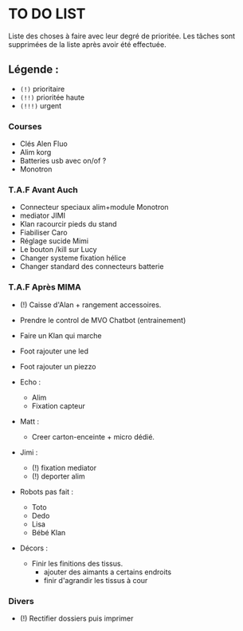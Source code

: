 # TO DO LIST


Liste des choses à faire avec leur degré de prioritée. Les tâches sont supprimées de la liste après avoir été effectuée.

## Légende :

- `(!)` prioritaire
- `(!!)` prioritée haute
- `(!!!)` urgent


### Courses

 - Clés Alen Fluo
 - Alim korg
 - Batteries usb avec on/of ?
 - Monotron

### T.A.F Avant Auch

- Connecteur speciaux alim+module Monotron
- mediator JIMI
- Klan racourcir pieds du stand
- Fiabiliser Caro
- Réglage sucide Mimi
- Le bouton /kill sur Lucy
- Changer systeme fixation hélice
- Changer standard des connecteurs batterie

### T.A.F Après MIMA


- (!) Caisse d'Alan + rangement accessoires.
- Prendre le control de MVO Chatbot (entrainement)
- Faire un Klan qui marche
- Foot rajouter une led
- Foot rajouter un piezzo
- Echo :

    - Alim
    - Fixation capteur
- Matt :
    - Creer carton-enceinte + micro dédié.
- Jimi :
    - (!) fixation mediator
    - (!) deporter alim
- Robots pas fait :
    - Toto
    - Dedo
    - Lisa
    - Bébé Klan
- Décors :
    - Finir les finitions des tissus.
        - ajouter des aimants a certains endroits
        - finir d'agrandir les tissus à cour

### Divers
- (!) Rectifier dossiers puis imprimer
